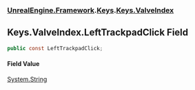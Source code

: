 ### [UnrealEngine.Framework](./UnrealEngine-Framework.md 'UnrealEngine.Framework').[Keys](./Keys.md 'UnrealEngine.Framework.Keys').[Keys.ValveIndex](./Keys-ValveIndex.md 'UnrealEngine.Framework.Keys.ValveIndex')
## Keys.ValveIndex.LeftTrackpadClick Field
  
```csharp
public const LeftTrackpadClick;
```
#### Field Value
[System.String](https://docs.microsoft.com/en-us/dotnet/api/System.String 'System.String')  
